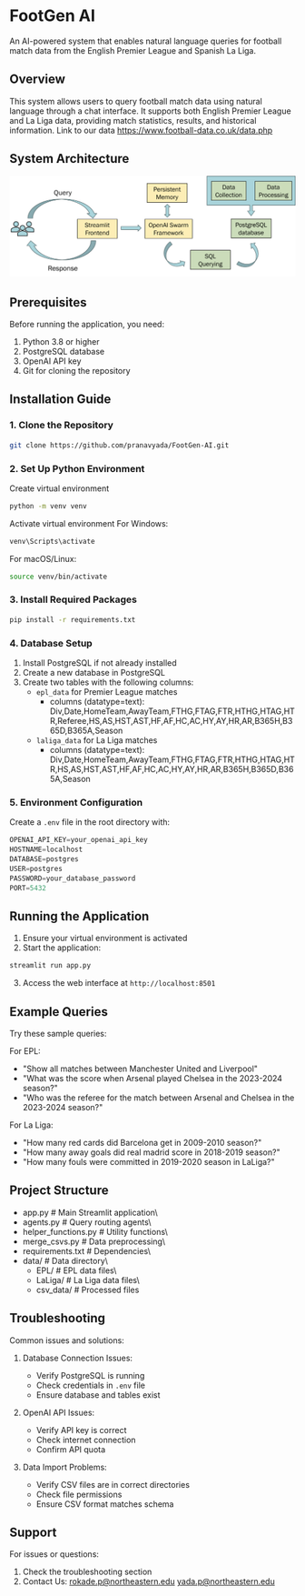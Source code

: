 # FootGen AI

An AI-powered system that enables natural language queries for football match data from the English Premier League and Spanish La Liga.

## Overview
This system allows users to query football match data using natural language through a chat interface. It supports both English Premier League and La Liga data, providing match statistics, results, and historical information. Link to our data https://www.football-data.co.uk/data.php

## System Architecture
![System Architecture](Picture1.png)

## Prerequisites

Before running the application, you need:

1. Python 3.8 or higher
2. PostgreSQL database
3. OpenAI API key
4. Git for cloning the repository

## Installation Guide

### 1. Clone the Repository
```bash
git clone https://github.com/pranavyada/FootGen-AI.git
```

### 2. Set Up Python Environment

Create virtual environment
```bash
python -m venv venv
```

Activate virtual environment
For Windows:
```bash
venv\Scripts\activate
```
For macOS/Linux:
```bash
source venv/bin/activate
```

### 3. Install Required Packages
```bash
pip install -r requirements.txt
```

### 4. Database Setup

1. Install PostgreSQL if not already installed
2. Create a new database in PostgreSQL
3. Create two tables with the following columns:
   - `epl_data` for Premier League matches
      - columns (datatype=text): Div,Date,HomeTeam,AwayTeam,FTHG,FTAG,FTR,HTHG,HTAG,HTR,Referee,HS,AS,HST,AST,HF,AF,HC,AC,HY,AY,HR,AR,B365H,B365D,B365A,Season 
   - `laliga_data` for La Liga matches
      - columns (datatype=text): Div,Date,HomeTeam,AwayTeam,FTHG,FTAG,FTR,HTHG,HTAG,HTR,HS,AS,HST,AST,HF,AF,HC,AC,HY,AY,HR,AR,B365H,B365D,B365A,Season 

### 5. Environment Configuration

Create a `.env` file in the root directory with:
```python
OPENAI_API_KEY=your_openai_api_key
HOSTNAME=localhost
DATABASE=postgres
USER=postgres
PASSWORD=your_database_password
PORT=5432
```

## Running the Application

1. Ensure your virtual environment is activated
2. Start the application:
```bash
streamlit run app.py
```
3. Access the web interface at `http://localhost:8501`

## Example Queries

Try these sample queries:

For EPL:
- "Show all matches between Manchester United and Liverpool"
- "What was the score when Arsenal played Chelsea in the 2023-2024 season?"
- "Who was the referee for the match between Arsenal and Chelsea in the 2023-2024 season?"

For La Liga:
- "How many red cards did Barcelona get in 2009-2010 season?"
- "How many away goals did real madrid score in 2018-2019 season?"
- "How many fouls were committed in 2019-2020 season in LaLiga?"

## Project Structure
- app.py # Main Streamlit application\
- agents.py # Query routing agents\
- helper_functions.py # Utility functions\
- merge_csvs.py # Data preprocessing\
- requirements.txt # Dependencies\
- data/ # Data directory\
  - EPL/ # EPL data files\
  - LaLiga/ # La Liga data files\
  - csv_data/ # Processed files

## Troubleshooting

Common issues and solutions:

1. Database Connection Issues:
   - Verify PostgreSQL is running
   - Check credentials in `.env` file
   - Ensure database and tables exist

2. OpenAI API Issues:
   - Verify API key is correct
   - Check internet connection
   - Confirm API quota

3. Data Import Problems:
   - Verify CSV files are in correct directories
   - Check file permissions
   - Ensure CSV format matches schema

## Support

For issues or questions:
1. Check the troubleshooting section
2. Contact Us: 
rokade.p@northeastern.edu
yada.p@northeastern.edu




